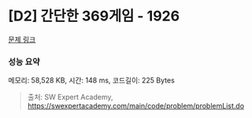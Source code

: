 # [D2] 간단한 369게임 - 1926 

[문제 링크](https://swexpertacademy.com/main/code/problem/problemDetail.do?contestProbId=AV5PTeo6AHUDFAUq) 

### 성능 요약

메모리: 58,528 KB, 시간: 148 ms, 코드길이: 225 Bytes



> 출처: SW Expert Academy, https://swexpertacademy.com/main/code/problem/problemList.do